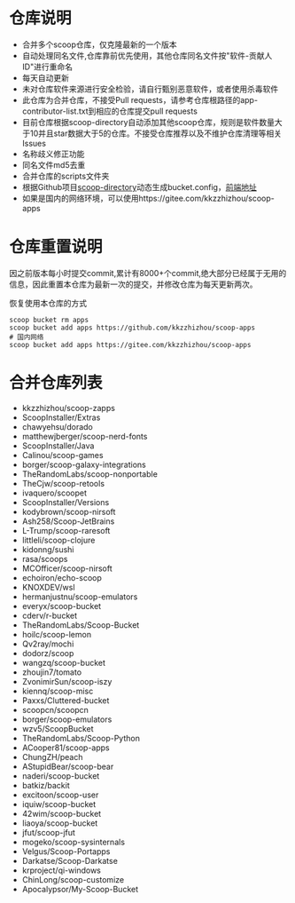 # 仓库说明

- 合并多个scoop仓库，仅克隆最新的一个版本
- 自动处理同名文件,仓库靠前优先使用，其他仓库同名文件按"软件-贡献人ID"进行重命名
- 每天自动更新
- 未对仓库软件来源进行安全检验，请自行甄别恶意软件，或者使用杀毒软件
- 此仓库为合并仓库，不接受Pull requests，请参考仓库根路径的app-contributor-list.txt到相应的仓库提交pull requests
- 目前仓库根据scoop-directory自动添加其他scoop仓库，规则是软件数量大于10并且star数据大于5的仓库。不接受仓库推荐以及不维护仓库清理等相关Issues
- 名称歧义修正功能
- 同名文件md5去重
- 合并仓库的scripts文件夹
- 根据Github项目[scoop-directory](https://github.com/rasa/scoop-directory)动态生成bucket.config，[前端地址](https://rasa.github.io/scoop-directory/)
- 如果是国内的网络环境，可以使用https://gitee.com/kkzzhizhou/scoop-apps

# 仓库重置说明

因之前版本每小时提交commit,累计有8000+个commit,绝大部分已经属于无用的信息，因此重置本仓库为最新一次的提交，并修改仓库为每天更新两次。

恢复使用本仓库的方式

```
scoop bucket rm apps
scoop bucket add apps https://github.com/kkzzhizhou/scoop-apps
# 国内网络
scoop bucket add apps https://gitee.com/kkzzhizhou/scoop-apps
```

# 合并仓库列表

- kkzzhizhou/scoop-zapps
- ScoopInstaller/Extras
- chawyehsu/dorado
- matthewjberger/scoop-nerd-fonts
- ScoopInstaller/Java
- Calinou/scoop-games
- borger/scoop-galaxy-integrations
- TheRandomLabs/scoop-nonportable
- TheCjw/scoop-retools
- ivaquero/scoopet
- ScoopInstaller/Versions
- kodybrown/scoop-nirsoft
- Ash258/Scoop-JetBrains
- L-Trump/scoop-raresoft
- littleli/scoop-clojure
- kidonng/sushi
- rasa/scoops
- MCOfficer/scoop-nirsoft
- echoiron/echo-scoop
- KNOXDEV/wsl
- hermanjustnu/scoop-emulators
- everyx/scoop-bucket
- cderv/r-bucket
- TheRandomLabs/Scoop-Bucket
- hoilc/scoop-lemon
- Qv2ray/mochi
- dodorz/scoop
- wangzq/scoop-bucket
- zhoujin7/tomato
- ZvonimirSun/scoop-iszy
- kiennq/scoop-misc
- Paxxs/Cluttered-bucket
- scoopcn/scoopcn
- borger/scoop-emulators
- wzv5/ScoopBucket
- TheRandomLabs/Scoop-Python
- ACooper81/scoop-apps
- ChungZH/peach
- AStupidBear/scoop-bear
- naderi/scoop-bucket
- batkiz/backit
- excitoon/scoop-user
- iquiw/scoop-bucket
- 42wim/scoop-bucket
- liaoya/scoop-bucket
- jfut/scoop-jfut
- mogeko/scoop-sysinternals
- Velgus/Scoop-Portapps
- Darkatse/Scoop-Darkatse
- krproject/qi-windows
- ChinLong/scoop-customize
- Apocalypsor/My-Scoop-Bucket
